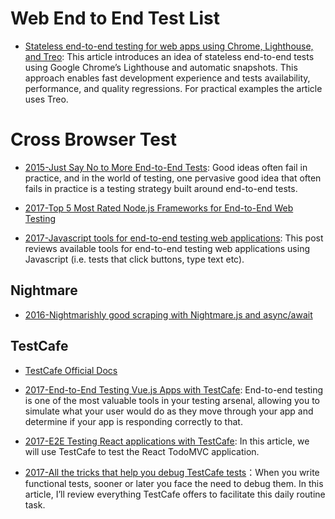 # Web End to End Test List

- [Stateless end-to-end testing for web apps using Chrome, Lighthouse, and Treo](https://hackernoon.com/stateless-end-to-end-testing-for-web-apps-7b54855f3c48?source=linkShare-fe48c4221a4c-1508838031): This article introduces an idea of stateless end-to-end tests using Google Chrome’s Lighthouse and automatic snapshots. This approach enables fast development experience and tests availability, performance, and quality regressions. For practical examples the article uses Treo.

# Cross Browser Test

- [2015-Just Say No to More End-to-End Tests](https://parg.co/bym): Good ideas often fail in practice, and in the world of testing, one pervasive good idea that often fails in practice is a testing strategy built around end-to-end tests.

- [2017-Top 5 Most Rated Node.js Frameworks for End-to-End Web Testing](https://parg.co/bQo)

- [2017-Javascript tools for end-to-end testing web applications](https://mo.github.io/2017/07/20/javascript-e2e-integration-testing.html): This post reviews available tools for end-to-end testing web applications using Javascript (i.e. tests that click buttons, type text etc).

## Nightmare

- [2016-Nightmarishly good scraping with Nightmare.js and async/await](https://parg.co/bQA)

## TestCafe

- [TestCafe Official Docs](https://devexpress.github.io/testcafe/)

- [2017-End-to-End Testing Vue.js Apps with TestCafe](https://alligator.io/vuejs/e2e-testing-testcafe/): End-to-end testing is one of the most valuable tools in your testing arsenal, allowing you to simulate what your user would do as they move through your app and determine if your app is responding correctly to that.

- [2017-E2E Testing React applications with TestCafe](https://parg.co/bhF): In this article, we will use TestCafe to test the React TodoMVC application.

- [2017-All the tricks that help you debug TestCafe tests](https://medium.com/@dikareva1209/all-the-tricks-that-help-you-debug-testcafe-tests-af0418220d)：When you write functional tests, sooner or later you face the need to debug them. In this article, I’ll review everything TestCafe offers to facilitate this daily routine task.
